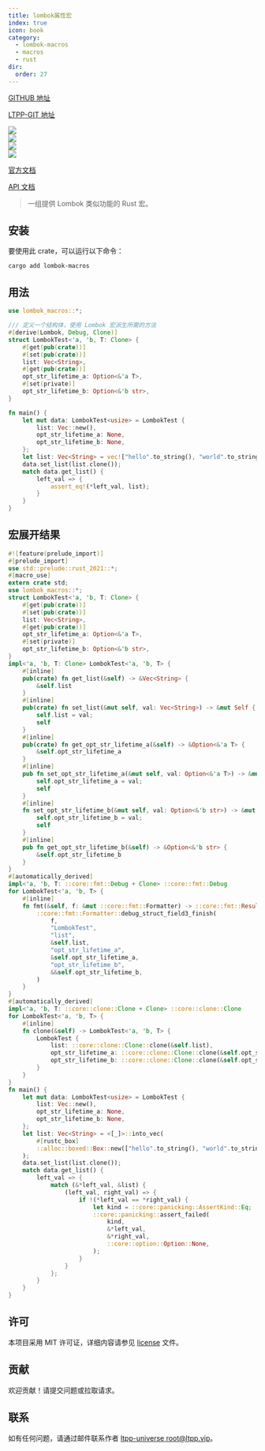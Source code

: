 ```yaml
---
title: lombok属性宏
index: true
icon: book
category:
  - lombok-macros
  - macros
  - rust
dir:
  order: 27
---
```


[GITHUB 地址](https://github.com/ltpp-universe/lombok-macros)

[LTPP-GIT 地址](https://git.ltpp.vip/root/lombok-macros)

<Share colorful />
<Catalog />

[![](https://img.shields.io/crates/v/lombok-macros.svg)](https://crates.io/crates/lombok-macros)<br>
[![](https://docs.rs/lombok-macros/badge.svg)](https://docs.rs/lombok-macros)<br>
[![](https://img.shields.io/crates/l/lombok-macros.svg)](./license)<br>
[![](https://github.com/ltpp-universe/lombok-macros/workflows/Rust/badge.svg)](https://github.com/ltpp-universe/lombok-macros/actions?query=workflow:Rust)

[官方文档](https://docs.ltpp.vip/lombok-macros/)

[API 文档](https://docs.rs/lombok-macros/latest/lombok_macros/)

> 一组提供 Lombok 类似功能的 Rust 宏。

## 安装

要使用此 crate，可以运行以下命令：

```shell
cargo add lombok-macros
```

## 用法

```rust
use lombok_macros::*;

/// 定义一个结构体，使用 Lombok 宏派生所需的方法
#[derive(Lombok, Debug, Clone)]
struct LombokTest<'a, 'b, T: Clone> {
    #[get(pub(crate))]
    #[set(pub(crate))]
    list: Vec<String>,
    #[get(pub(crate))]
    opt_str_lifetime_a: Option<&'a T>,
    #[set(private)]
    opt_str_lifetime_b: Option<&'b str>,
}

fn main() {
    let mut data: LombokTest<usize> = LombokTest {
        list: Vec::new(),
        opt_str_lifetime_a: None,
        opt_str_lifetime_b: None,
    };
    let list: Vec<String> = vec!["hello".to_string(), "world".to_string()];
    data.set_list(list.clone());
    match data.get_list() {
        left_val => {
            assert_eq!(*left_val, list);
        }
    }
}
```

## 宏展开结果

```rs
#![feature(prelude_import)]
#[prelude_import]
use std::prelude::rust_2021::*;
#[macro_use]
extern crate std;
use lombok_macros::*;
struct LombokTest<'a, 'b, T: Clone> {
    #[get(pub(crate))]
    #[set(pub(crate))]
    list: Vec<String>,
    #[get(pub(crate))]
    opt_str_lifetime_a: Option<&'a T>,
    #[set(private)]
    opt_str_lifetime_b: Option<&'b str>,
}
impl<'a, 'b, T: Clone> LombokTest<'a, 'b, T> {
    #[inline]
    pub(crate) fn get_list(&self) -> &Vec<String> {
        &self.list
    }
    #[inline]
    pub(crate) fn set_list(&mut self, val: Vec<String>) -> &mut Self {
        self.list = val;
        self
    }
    #[inline]
    pub(crate) fn get_opt_str_lifetime_a(&self) -> &Option<&'a T> {
        &self.opt_str_lifetime_a
    }
    #[inline]
    pub fn set_opt_str_lifetime_a(&mut self, val: Option<&'a T>) -> &mut Self {
        self.opt_str_lifetime_a = val;
        self
    }
    #[inline]
    fn set_opt_str_lifetime_b(&mut self, val: Option<&'b str>) -> &mut Self {
        self.opt_str_lifetime_b = val;
        self
    }
    #[inline]
    pub fn get_opt_str_lifetime_b(&self) -> &Option<&'b str> {
        &self.opt_str_lifetime_b
    }
}
#[automatically_derived]
impl<'a, 'b, T: ::core::fmt::Debug + Clone> ::core::fmt::Debug
for LombokTest<'a, 'b, T> {
    #[inline]
    fn fmt(&self, f: &mut ::core::fmt::Formatter) -> ::core::fmt::Result {
        ::core::fmt::Formatter::debug_struct_field3_finish(
            f,
            "LombokTest",
            "list",
            &self.list,
            "opt_str_lifetime_a",
            &self.opt_str_lifetime_a,
            "opt_str_lifetime_b",
            &&self.opt_str_lifetime_b,
        )
    }
}
#[automatically_derived]
impl<'a, 'b, T: ::core::clone::Clone + Clone> ::core::clone::Clone
for LombokTest<'a, 'b, T> {
    #[inline]
    fn clone(&self) -> LombokTest<'a, 'b, T> {
        LombokTest {
            list: ::core::clone::Clone::clone(&self.list),
            opt_str_lifetime_a: ::core::clone::Clone::clone(&self.opt_str_lifetime_a),
            opt_str_lifetime_b: ::core::clone::Clone::clone(&self.opt_str_lifetime_b),
        }
    }
}
fn main() {
    let mut data: LombokTest<usize> = LombokTest {
        list: Vec::new(),
        opt_str_lifetime_a: None,
        opt_str_lifetime_b: None,
    };
    let list: Vec<String> = <[_]>::into_vec(
        #[rustc_box]
        ::alloc::boxed::Box::new(["hello".to_string(), "world".to_string()]),
    );
    data.set_list(list.clone());
    match data.get_list() {
        left_val => {
            match (&*left_val, &list) {
                (left_val, right_val) => {
                    if !(*left_val == *right_val) {
                        let kind = ::core::panicking::AssertKind::Eq;
                        ::core::panicking::assert_failed(
                            kind,
                            &*left_val,
                            &*right_val,
                            ::core::option::Option::None,
                        );
                    }
                }
            };
        }
    }
}
```

## 许可

本项目采用 MIT 许可证，详细内容请参见 [license](license) 文件。

## 贡献

欢迎贡献！请提交问题或拉取请求。

## 联系

如有任何问题，请通过邮件联系作者 [ltpp-universe <root@ltpp.vip>](mailto:root@ltpp.vip)。
